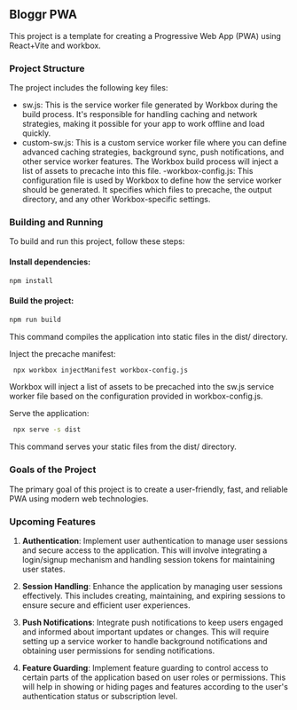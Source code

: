 ## Bloggr PWA

This project is a template for creating a Progressive Web App (PWA) using React+Vite and workbox. 

### Project Structure
The project includes the following key files:
- sw.js: This is the service worker file generated by Workbox during the build process. It's responsible for handling caching and network strategies, making it possible for your app to work offline and load quickly.
- custom-sw.js: This is a custom service worker file where you can define advanced caching strategies, background sync, push notifications, and other service worker features. The Workbox build process will inject a list of assets to precache into this file.
-workbox-config.js: This configuration file is used by Workbox to define how the service worker should be generated. It specifies which files to precache, the output directory, and any other Workbox-specific settings.

### Building and Running
To build and run this project, follow these steps:

#### Install dependencies:

```bash
npm install
```

#### Build the project:

```bash
npm run build
```

This command compiles the application into static files in the dist/ directory.

Inject the precache manifest:

```bash
 npx workbox injectManifest workbox-config.js
```

Workbox will inject a list of assets to be precached into the sw.js service worker file based on the configuration provided in workbox-config.js.

Serve the application:

```bash
 npx serve -s dist
```

This command serves your static files from the dist/ directory.


### Goals of the Project
The primary goal of this project is to create a user-friendly, fast, and reliable PWA using modern web technologies. 

### Upcoming Features

1. **Authentication**: Implement user authentication to manage user sessions and secure access to the application. This will involve integrating a login/signup mechanism and handling session tokens for maintaining user states.

2. **Session Handling**: Enhance the application by managing user sessions effectively. This includes creating, maintaining, and expiring sessions to ensure secure and efficient user experiences.

3. **Push Notifications**: Integrate push notifications to keep users engaged and informed about important updates or changes. This will require setting up a service worker to handle background notifications and obtaining user permissions for sending notifications.

4. **Feature Guarding**: Implement feature guarding to control access to certain parts of the application based on user roles or permissions. This will help in showing or hiding pages and features according to the user's authentication status or subscription level.
